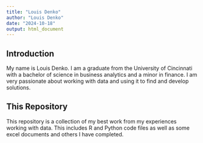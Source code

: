 ```yaml
---
title: "Louis Denko"
author: "Louis Denko"
date: "2024-10-18"
output: html_document
---
```


## Introduction

My name is Louis Denko. I am a graduate from the University of Cincinnati with a bachelor of science in business analytics and a minor in finance. I am very passionate about working with data and using it to find and develop solutions. 


## This Repository

This repository is a collection of my best work from my experiences working with data. This includes R and Python code files as well as some excel documents and others I have completed.

